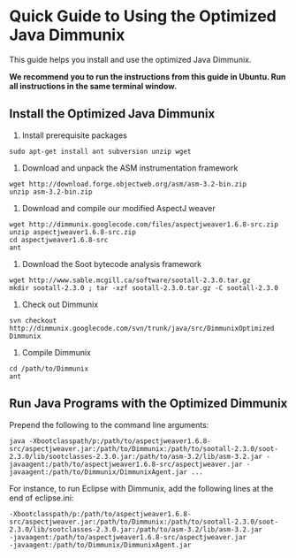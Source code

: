 # Quick Guide to Using the Optimized Java Dimmunix #

This guide helps you install and use the optimized Java Dimmunix.

**We recommend you to run the instructions from this guide in Ubuntu. Run all instructions in the same terminal window.**

## Install the Optimized Java Dimmunix ##

  1. Install prerequisite packages
```
sudo apt-get install ant subversion unzip wget
```
  1. Download and unpack the ASM instrumentation framework
```
wget http://download.forge.objectweb.org/asm/asm-3.2-bin.zip
unzip asm-3.2-bin.zip
```
  1. Download and compile our modified AspectJ weaver
```
wget http://dimmunix.googlecode.com/files/aspectjweaver1.6.8-src.zip
unzip aspectjweaver1.6.8-src.zip
cd aspectjweaver1.6.8-src
ant
```
  1. Download the Soot bytecode analysis framework
```
wget http://www.sable.mcgill.ca/software/sootall-2.3.0.tar.gz
mkdir sootall-2.3.0 ; tar -xzf sootall-2.3.0.tar.gz -C sootall-2.3.0
```
  1. Check out Dimmunix
```
svn checkout http://dimmunix.googlecode.com/svn/trunk/java/src/DimmunixOptimized Dimmunix
```
  1. Compile Dimmunix
```
cd /path/to/Dimmunix
ant
```

## Run Java Programs with the Optimized Dimmunix ##

Prepend the following to the command line arguments:
```
java -Xbootclasspath/p:/path/to/aspectjweaver1.6.8-src/aspectjweaver.jar:/path/to/Dimmunix:/path/to/sootall-2.3.0/soot-2.3.0/lib/sootclasses-2.3.0.jar:/path/to/asm-3.2/lib/asm-3.2.jar -javaagent:/path/to/aspectjweaver1.6.8-src/aspectjweaver.jar -javaagent:/path/to/Dimmunix/DimmunixAgent.jar ...
```

For instance, to run Eclipse with Dimmunix, add the following lines at the end of eclipse.ini:
```
-Xbootclasspath/p:/path/to/aspectjweaver1.6.8-src/aspectjweaver.jar:/path/to/Dimmunix:/path/to/sootall-2.3.0/soot-2.3.0/lib/sootclasses-2.3.0.jar:/path/to/asm-3.2/lib/asm-3.2.jar
-javaagent:/path/to/aspectjweaver1.6.8-src/aspectjweaver.jar 
-javaagent:/path/to/Dimmunix/DimmunixAgent.jar
```